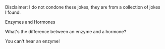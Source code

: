 Disclaimer: I do not condone these jokes, they are from a collection of jokes I found.

Enzymes and Hormones

What's the difference between an enzyme and a hormone?

You can't hear an enzyme!

